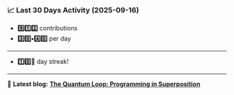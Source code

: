 <!--START_STATS-->
### 📈 Last 30 Days Activity (2025-09-16)  
- **9️⃣1️⃣2️⃣** contributions  
- **3️⃣0️⃣•4️⃣0️⃣** per day
---
- **1️⃣0️⃣🎱** day streak!
---
📝 **Latest blog:** [**The Quantum Loop: Programming in Superposition**](https://andriak.com/blog/quantum-loop)
<!--END_STATS-->
